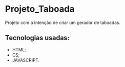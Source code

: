 # Projeto_Taboada
Projeto com a intenção de criar um gerador de taboadas.

## Tecnologias usadas:

- HTML;
- CS;
- JAVASCRIPT.
